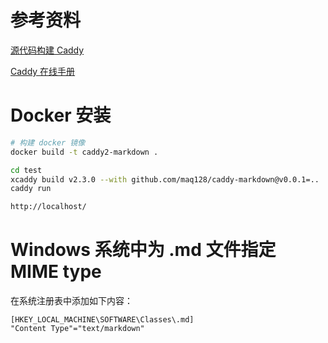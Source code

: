 # 参考资料

[源代码构建 Caddy](https://caddyserver.com/docs/build)

[Caddy 在线手册](https://caddyserver.com/docs)

# Docker 安装

```sh
# 构建 docker 镜像
docker build -t caddy2-markdown .
```

```sh
cd test
xcaddy build v2.3.0 --with github.com/maq128/caddy-markdown@v0.0.1=..
caddy run

http://localhost/
```

# Windows 系统中为 .md 文件指定 MIME type

在系统注册表中添加如下内容：
```
[HKEY_LOCAL_MACHINE\SOFTWARE\Classes\.md]
"Content Type"="text/markdown"
```
